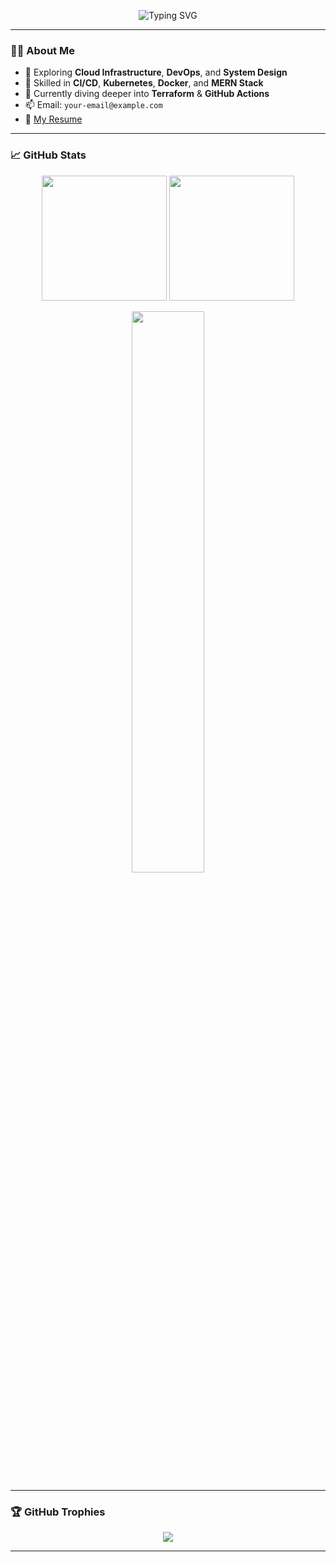 <!-- 🌟 Banner Section -->
<p align="center">
  <img src="https://readme-typing-svg.herokuapp.com?font=Fira+Code&weight=700&size=28&duration=4000&pause=800&color=7BF7D3&background=000000&center=true&vCenter=true&multiline=true&width=750&height=100&lines=Hey+%F0%9F%91%8B+I'm+Ashrith;DevOps+Enthusiast+%7C+MERN+Fullstack+Developer;Always+Learning+%F0%9F%92%BB" alt="Typing SVG" />
</p>

---

### 👨‍💻 About Me
- 🚀 Exploring **Cloud Infrastructure**, **DevOps**, and **System Design**
- 🔧 Skilled in **CI/CD**, **Kubernetes**, **Docker**, and **MERN Stack**
- 🌱 Currently diving deeper into **Terraform** & **GitHub Actions**
- 📫 Email: `your-email@example.com`
- 📄 [My Resume](https://link-to-your-resume.com)

---

### 📈 GitHub Stats
<p align="center">
  <img src="https://github-readme-stats.vercel.app/api?username=Ashrith6904&theme=radical&show_icons=true&hide_border=true" height="200"/>
  <img src="https://github-readme-streak-stats.herokuapp.com?user=Ashrith6904&theme=radical&hide_border=true" height="200"/>
</p>
<p align="center">
  <img src="https://github-readme-stats.vercel.app/api/top-langs/?username=Ashrith6904&layout=compact&theme=radical&hide_border=true" width="48%"/>
</p>

---

### 🏆 GitHub Trophies
<p align="center">
  <img src="https://github-profile-trophy.vercel.app/?username=Ashrith6904&theme=gruvbox&no-frame=true&row=1&margin-w=10" />
</p>

---

